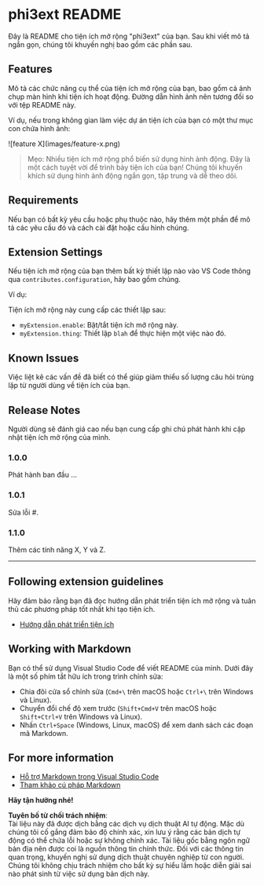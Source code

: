 # phi3ext README

Đây là README cho tiện ích mở rộng "phi3ext" của bạn. Sau khi viết mô tả ngắn gọn, chúng tôi khuyến nghị bao gồm các phần sau.

## Features

Mô tả các chức năng cụ thể của tiện ích mở rộng của bạn, bao gồm cả ảnh chụp màn hình khi tiện ích hoạt động. Đường dẫn hình ảnh nên tương đối so với tệp README này.

Ví dụ, nếu trong không gian làm việc dự án tiện ích của bạn có một thư mục con chứa hình ảnh:

\!\[feature X\]\(images/feature-x.png\)

> Mẹo: Nhiều tiện ích mở rộng phổ biến sử dụng hình ảnh động. Đây là một cách tuyệt vời để trình bày tiện ích của bạn! Chúng tôi khuyến khích sử dụng hình ảnh động ngắn gọn, tập trung và dễ theo dõi.

## Requirements

Nếu bạn có bất kỳ yêu cầu hoặc phụ thuộc nào, hãy thêm một phần để mô tả các yêu cầu đó và cách cài đặt hoặc cấu hình chúng.

## Extension Settings

Nếu tiện ích mở rộng của bạn thêm bất kỳ thiết lập nào vào VS Code thông qua `contributes.configuration`, hãy bao gồm chúng.

Ví dụ:

Tiện ích mở rộng này cung cấp các thiết lập sau:

* `myExtension.enable`: Bật/tắt tiện ích mở rộng này.
* `myExtension.thing`: Thiết lập `blah` để thực hiện một việc nào đó.

## Known Issues

Việc liệt kê các vấn đề đã biết có thể giúp giảm thiểu số lượng câu hỏi trùng lặp từ người dùng về tiện ích của bạn.

## Release Notes

Người dùng sẽ đánh giá cao nếu bạn cung cấp ghi chú phát hành khi cập nhật tiện ích mở rộng của mình.

### 1.0.0

Phát hành ban đầu ...

### 1.0.1

Sửa lỗi #.

### 1.1.0

Thêm các tính năng X, Y và Z.

---

## Following extension guidelines

Hãy đảm bảo rằng bạn đã đọc hướng dẫn phát triển tiện ích mở rộng và tuân thủ các phương pháp tốt nhất khi tạo tiện ích.

* [Hướng dẫn phát triển tiện ích](https://code.visualstudio.com/api/references/extension-guidelines?WT.mc_id=aiml-137032-kinfeylo)

## Working with Markdown

Bạn có thể sử dụng Visual Studio Code để viết README của mình. Dưới đây là một số phím tắt hữu ích trong trình chỉnh sửa:

* Chia đôi cửa sổ chỉnh sửa (`Cmd+\` trên macOS hoặc `Ctrl+\` trên Windows và Linux).
* Chuyển đổi chế độ xem trước (`Shift+Cmd+V` trên macOS hoặc `Shift+Ctrl+V` trên Windows và Linux).
* Nhấn `Ctrl+Space` (Windows, Linux, macOS) để xem danh sách các đoạn mã Markdown.

## For more information

* [Hỗ trợ Markdown trong Visual Studio Code](http://code.visualstudio.com/docs/languages/markdown?WT.mc_id=aiml-137032-kinfeylo)
* [Tham khảo cú pháp Markdown](https://help.github.com/articles/markdown-basics/)

**Hãy tận hưởng nhé!**

**Tuyên bố từ chối trách nhiệm**:  
Tài liệu này đã được dịch bằng các dịch vụ dịch thuật AI tự động. Mặc dù chúng tôi cố gắng đảm bảo độ chính xác, xin lưu ý rằng các bản dịch tự động có thể chứa lỗi hoặc sự không chính xác. Tài liệu gốc bằng ngôn ngữ bản địa nên được coi là nguồn thông tin chính thức. Đối với các thông tin quan trọng, khuyến nghị sử dụng dịch thuật chuyên nghiệp từ con người. Chúng tôi không chịu trách nhiệm cho bất kỳ sự hiểu lầm hoặc diễn giải sai nào phát sinh từ việc sử dụng bản dịch này.